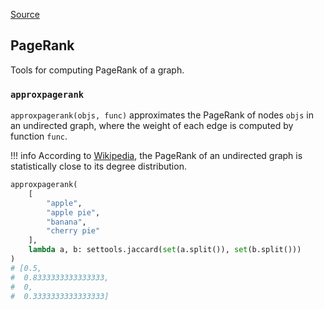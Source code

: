 [Source](https://github.com/chuanconggao/extratools/blob/master/extratools/graphtools.py)

## PageRank

Tools for computing PageRank of a graph.

### `approxpagerank`

`approxpagerank(objs, func)` approximates the PageRank of nodes `objs` in an undirected graph, where the weight of each edge is computed by function `func`.

!!! info
    According to [Wikipedia](https://en.wikipedia.org/wiki/PageRank#PageRank_of_an_undirected_graph), the PageRank of an undirected graph is statistically close to its degree distribution.

``` python
approxpagerank(
    [
        "apple",
        "apple pie",
        "banana",
        "cherry pie"
    ],
    lambda a, b: settools.jaccard(set(a.split()), set(b.split()))
)
# [0.5,
#  0.8333333333333333,
#  0,
#  0.3333333333333333]
```
